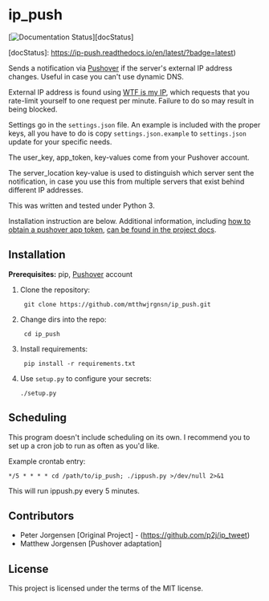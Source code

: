 ip_push
=======

[![Documentation Status](https://readthedocs.org/projects/ip-push/badge/?version=latest)][docStatus]

[docStatus]: https://ip-push.readthedocs.io/en/latest/?badge=latest)


Sends a notification via [Pushover][0] if the server's external IP address 
changes. Useful in case you can't use dynamic DNS.

[0]: https://pushover.net

External IP address is found using [WTF is my IP][1], which requests that you 
rate-limit yourself to one request per minute. Failure to do so may result in 
being blocked.

[1]: https://wtfismyip.com

Settings go in the `settings.json` file. An example is included with the proper
keys, all you have to do is copy `settings.json.example` to `settings.json` 
update for your specific needs.

The user_key, app_token, key-values come from your Pushover account.

The server_location key-value is used to distinguish which server sent the 
notification, in case you use this from multiple servers that exist behind 
different IP addresses.

This was written and tested under Python 3.

Installation instruction are below. Additional information, including
[how to obtain a pushover app token][2], [can be found in the project docs][3].

[2]: https://ip-push.readthedocs.io/en/latest/pushover-token.html
[3]: https://ip-push.readthedocs.io/en/latest/

Installation
------------

**Prerequisites:** pip, [Pushover][0] account

1. Clone the repository:

        git clone https://github.com/mtthwjrgnsn/ip_push.git

2. Change dirs into the repo:

        cd ip_push

3. Install requirements:

        pip install -r requirements.txt

4. Use `setup.py` to configure your secrets:

       ./setup.py

Scheduling
----------

This program doesn't include scheduling on its own. I recommend you to set up
a cron job to run as often as you'd like.

Example crontab entry:

    */5 * * * * cd /path/to/ip_push; ./ippush.py >/dev/null 2>&1

This will run ippush.py every 5 minutes.

Contributors
------------

- Peter Jorgensen [Original Project] - (https://github.com/p2j/ip_tweet)
- Matthew Jorgensen [Pushover adaptation]

License
-------

This project is licensed under the terms of the MIT license.
